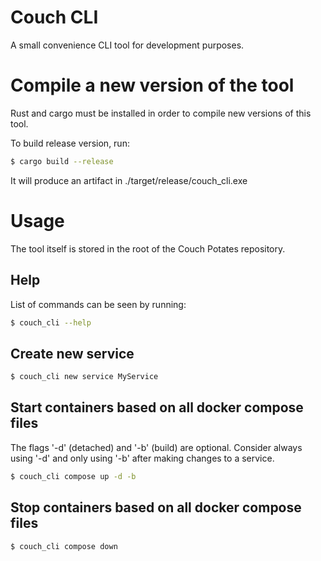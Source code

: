 # Couch CLI
A small convenience CLI tool for development purposes. 

# Compile a new version of the tool
Rust and cargo must be installed in order to compile new versions of this tool.

To build release version, run: 
```bash
$ cargo build --release
```

It will produce an artifact in ./target/release/couch_cli.exe

# Usage
The tool itself is stored in the root of the Couch Potates repository.

## Help
List of commands can be seen by running:
```bash
$ couch_cli --help
```

## Create new service
```bash
$ couch_cli new service MyService
```

## Start containers based on all docker compose files
The flags '-d' (detached) and '-b' (build) are optional. Consider always using '-d' and only using '-b' after making changes to a service.
```bash
$ couch_cli compose up -d -b
```

## Stop containers based on all docker compose files
```bash
$ couch_cli compose down
```


